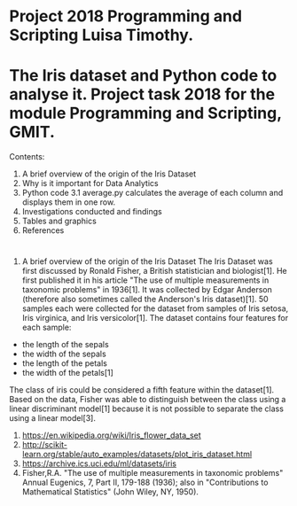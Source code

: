 # Project 2018 Programming and Scripting Luisa Timothy.
# The Iris dataset and Python code to analyse it. Project task 2018 for the module Programming and Scripting, GMIT.
Contents:
1. A brief overview of the origin of the Iris Dataset
2. Why is it important for Data Analytics
3. Python code
3.1 average.py calculates the average of each column and displays them in one row.
4. Investigations conducted and findings
5. Tables and graphics
6. References
#
1. A brief overview of the origin of the Iris Dataset
The Iris Dataset was first discussed by Ronald Fisher, a British statistician and biologist[1]. He first published it in his article "The use of multiple measurements in taxonomic problems" in 1936[1]. It was collected by Edgar Anderson (therefore also sometimes called the Anderson's Iris dataset)[1]. 50 samples each were collected for the dataset from samples of Iris setosa, Iris virginica, and Iris versicolor[1].
The dataset contains four features for each sample:
- the length of the sepals
- the width of the sepals
- the length of the petals
- the width of the petals[1]

The class of iris could be considered a fifth feature within the dataset[1].
Based on the data, Fisher was able to distinguish between the class using a linear discriminant model[1] because it is not possible to separate the class  using a linear model[3].


1. https://en.wikipedia.org/wiki/Iris_flower_data_set
2. http://scikit-learn.org/stable/auto_examples/datasets/plot_iris_dataset.html
3. https://archive.ics.uci.edu/ml/datasets/iris
4. Fisher,R.A. "The use of multiple measurements in taxonomic problems" Annual Eugenics, 7, Part II, 179-188 (1936); also in "Contributions to Mathematical Statistics" (John Wiley, NY, 1950). 
